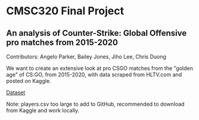 # CMSC320 Final Project

## An analysis of Counter-Strike: Global Offensive pro matches from 2015-2020

Contributors: Angelo Parker, Bailey Jones, Jiho Lee, Chris Duong

We want to create an extensive look at pro CSGO matches from the "golden age" of CS:GO, from 2015-2020, with data scraped from HLTV.com and posted on Kaggle.

[Dataset](https://www.kaggle.com/datasets/mateusdmachado/csgo-professional-matches/data)

Note: players.csv too large to add to GitHub, recommended to download from Kaggle and work locally.
